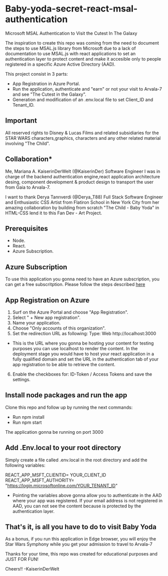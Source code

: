 # Baby-yoda-secret-react-msal-authentication
Microsoft MSAL Authentication to Visit the Cutest In The Galaxy

The inspiration to create this repo was coming from  the need to document the steps to use MSAL.js library from
Microsoft due to a lack of documentation to use MSAL.js with react applications to set an  authentication layer to protect content and make it accesible only  to people registered
in a specific Azure Active Directory (AAD).

This project consist in  3 parts: 

- App Registration in Azure Portal.
- Run the application, authenticate and "earn" or not your  visit  to Arvala-7 and  see "The Cutest in the Galaxy".
- Generation and modification of an .env.local file to set Client_ID and  Tenant_ID.

## Important
All reserved rights to Disney & Lucas Films and related subsidiaries for the STAR WARS characters,graphics, characters and any other related material involving "The Child". 

## Collaboration*
Me, Mariana A. KaiserinDerWelt (@KaiserinDer) Software Engineer I was in charge of the backend authentication engine,react application architecture desing, component development & product design to transport the user from Gaia to Arvala-7.

I want to thank Derya Tanrıverdi (@Derya_T88) Full Stack Software Engineer  and Enthusiastic CSS Artist from Flatiron School in  New York City from her amazing collaboration by building from scratch "The Child - Baby Yoda" in HTML-CSS  lend it to this Fan Dev - Art Project.

## Prerequisites
- Node.
- React.
- Azure Subscription.

## Azure Subscription
To use this application you gonna need to have an Azure subscription, you can get a free subscritption. Please follow the steps described [here](https://azure.microsoft.com/en-us/free/search/?&ef_id=CjwKCAjwmv-DBhAMEiwA7xYrd1hmMfFN8i542vQmJdaYGflXHBMjQ2fHkxLy3pYdnGSlbRg7kGzxexoCZZgQAvD_BwE:G:s&OCID=AID2100073_SEM_CjwKCAjwmv-DBhAMEiwA7xYrd1hmMfFN8i542vQmJdaYGflXHBMjQ2fHkxLy3pYdnGSlbRg7kGzxexoCZZgQAvD_BwE:G:s)

## App Registration on Azure
1. Surf on the Azure Portal and choose "App Registration".
2. Select " + New app registration".
3. Name your application.
4. Choose "Only accounts of this organization".
5. Set the redirection URL as following:
Type: Web  http://localhost:3000 

- This is the URL where you gonna be hosting your content
for testing purposes you can use localhost to render the content.
In the deployment stage you would have to host your react application in a fully qualified domain and set the URL in the 
authentication tab of your app registration to be able to retrieve the content.
6. Enable the checkboxes for: ID-Token / Access Tokens and save the settings.

## Install node packages and run the app
Clone this repo and follow up by running the next commands:
- Run npm install
- Run npm start

The application gonna be running on port 3000

## Add .Env.local to your root directory
Simply create a file called .env.local in the root directory
and add the following variables:

   REACT_APP_MSFT_CLIENTID= YOUR_CLIENT_ID
   REACT_APP_MSFT_AUTHORITY= "https://login.microsoftonline.com/YOUR_TENANT_ID"

- Pointing the variables above gonna allow you to authenticate in the AAD where your app was registered. If your email address is not registered in AAD, you can not see the content because is protected by the authentication layer.

## That's it, is all you have to do to visit Baby Yoda

As a bonus, if you run this application in Edge browser, you will enjoy the Star Wars Symphony while you get your admission to travel to Arvala-7


Thanks for your time, this repo was created for educational purposes and  JUST FOR FUN!

Cheers!!
-KaiserinDerWelt